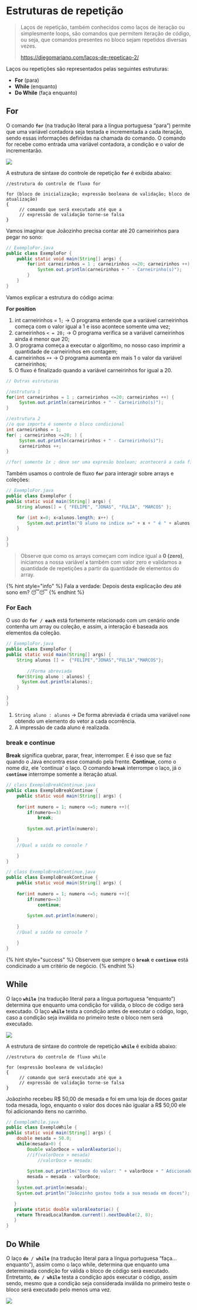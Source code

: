 # Estruturas de repetição

> Laços de repetição, também conhecidos como laços de iteração ou simplesmente loops, são comandos que permitem iteração de código, ou seja, que comandos presentes no bloco sejam repetidos diversas vezes.&#x20;
>
> &#x20;                                                                               https://diegomariano.com/lacos-de-repeticao-2/



Laços ou repetições são representados pelas seguintes estruturas:

* **For** (para)
* **While** (enquanto)
* **Do While** (faça enquanto)

## For

O comando **`for`** (na tradução literal para a língua portuguesa “para”) permite que uma variável contadora seja testada e incrementada a cada iteração, sendo essas informações definidas na chamada do comando. O comando for recebe como entrada uma variável contadora, a condição e o valor de incrementarão.

![](<../.gitbook/assets/image (14).png>)

A estrutura de sintaxe do controle de repetição **`for`** é exibida abaixo:

```
//estrutura do controle de fluxo for

for (bloco de inicialização; expressão booleana de validação; bloco de atualização)
{
     // comando que será executado até que a 
     // expressão de validação torne-se falsa 
}
```

Vamos imaginar que Joãozinho precisa contar até 20 carneirinhos para pegar no sono:

```java
// ExemploFor.java
public class ExemploFor {
	public static void main(String[] args) {
		for(int carneirinhos = 1 ; carneirinhos <=20; carneirinhos ++) {
			System.out.println(carneirinhos + " - Carneirinho(s)");
		}
	}
}

```

Vamos explicar a estrutura do código acima:

**For position**

1. int carneirinhos = 1`;` -> O programa entende que a variável carneirinhos começa com o valor igual a 1 e isso acontece somente uma vez;
2. carneirinhos `< = 20;` -> O programa verifica se a variável carneirinhos ainda é menor que 20;
3. O programa começa a executar o algorítimo, no nosso caso imprimir a quantidade de carneirinhos em contagem;
4. carneirinhos `++` -> O programa aumenta em mais 1 o valor da variável carneirinhos;
5. O fluxo é finalizado quando a variável carneirinhos for igual a 20.

```java
// Outras estruturas

//estrutura 1
for(int carneirinhos = 1 ; carneirinhos <=20; carneirinhos ++) {
     System.out.println(carneirinhos + " - Carneirinho(s)");
}

//estrutura 2
//o que importa é somente o bloco condicional
int carneirinhos = 1;
for( ; carneirinhos <=20; ) {
     System.out.println(carneirinhos + " - Carneirinho(s)");
     carneirinhos ++;
}

//for( somente 1x ; deve ser uma expresão boolean; acontecerá a cada final da execução ) { }
```

Também usamos o controle de fluxo **`for`** para interagir sobre arrays e coleções:

```java
// ExemploFor.java
public class ExemploFor {
public static void main(String[] args) {
	String alunos[] = { "FELIPE", "JONAS", "FULIA", "MARCOS" };

	for (int x=0; x<alunos.length; x++) {
		System.out.println("O aluno no indice x=" + x + " é " + alunos[x]);
	}

}
}
```

> Observe que como os arrays começam com indice igual a **0 (zero)**, iniciamos a nossa variável **`x`** também com valor zero e validamos a quantidade de repetições a partir da quantidade de elementos do array.

{% hint style="info" %}
Fala a verdade: Depois desta explicação deu até sono em? 😴😴
{% endhint %}

### For Each

O uso do **`for / each`** está fortemente relacionado com um cenário onde contenha um array ou coleção, e assim, a interação é baseada aos elementos da coleção.

```java
// ExemploFor.java
public class ExemploFor {
public static void main(String[] args) {
	String alunos [] =  {"FELIPE","JONAS","FULIA","MARCOS"};
	
        //Forma abreviada
	for(String aluno : alunos) {
	  System.out.println(alunos);
	}

}
}
```



1. `String aluno : alunos` -> De forma abreviada é criada uma variável `nome` obtendo um elemento do vetor a cada ocorrência.
2. A impressão de cada aluno é realizada.

### break e continue

**Break** significa quebrar, parar, frear, interromper. E é isso que se faz quando o Java encontra esse comando pela frente. **Continue**, como o nome diz, ele 'continua' o laço. O comando **`break`** interrompe o laço, já o **`continue`** interrompe somente a iteração atual.

```java
// class ExemploBreakContinue.java
public class ExemploBreakContinue {
	public static void main(String[] args) {
	
	for(int numero = 1; numero <=5; numero ++){
		if(numero==3)
			break;
		
		System.out.println(numero);
		
	}
	//Qual a saída no console ?

    }
}
```

```java
// class ExemploBreakContinue.java
public class ExemploBreakContinue {
	public static void main(String[] args) {
	
	for(int numero = 1; numero <=5; numero ++){
		if(numero==3)
			continue;
		
		System.out.println(numero);
		
	}
	//Qual a saída no console ?

    }
}
```

{% hint style="success" %}
Observem que sempre o **`break`** e **`continue`** está condicinado a um critério de negócio.
{% endhint %}

## While

O laço **`while`** (na tradução literal para a língua portuguesa “enquanto”) determina que enquanto uma condição for válida, o bloco de código será executado. O laço **`while`** testa a condição antes de executar o código, logo, caso a condição seja inválida no primeiro teste o bloco nem será executado.

![](<../.gitbook/assets/image (12).png>)



A estrutura de sintaxe do controle de repetição **`while`** é exibida abaixo:

```
//estrutura do controle de fluxo while

for (expressão booleana de validação)
{
     // comando que será executado até que a 
     // expressão de validação torne-se falsa 
}
```

Joãozinho recebeu R$ 50,00 de mesada e foi em uma loja de doces gastar toda mesada, logo, enquanto o valor dos doces não igualar a R$ 50,00 ele foi adicionando itens no carrinho.

```java
// ExemploWhile.java
public class ExemploWhile {
public static void main(String[] args) {
	double mesada = 50.0;
	while(mesada>0) {
		Double valorDoce = valorAleatorio();
		//if(valorDoce > mesada)
			//valorDoce = mesada;
		
		System.out.println("Doce do valor: " + valorDoce + " Adicionado no carrinho");
		mesada = mesada - valorDoce;
	}
	System.out.println(mesada);
	System.out.println("Joãozinho gastou toda a sua mesada em doces");

   }
   private static double valorAleatorio() {
	return ThreadLocalRandom.current().nextDouble(2, 8);
   }
}
```

&#x20;

## Do While

O laço **`do / while`** (na tradução literal para a língua portuguesa “faça…enquanto”), assim como o laço while, determina que enquanto uma determinada condição for válida o bloco de código será executado. Entretanto, **`do / while`** testa a condição após executar o código, assim sendo, mesmo que a condição seja considerada inválida no primeiro teste o bloco será executado pelo menos uma vez.

![](<../.gitbook/assets/image (13).png>)
